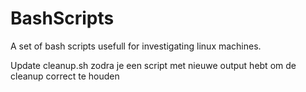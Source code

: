 BashScripts
===========

A set of bash scripts usefull for investigating linux machines.

Update cleanup.sh zodra je een script met nieuwe output hebt om de cleanup correct te houden
